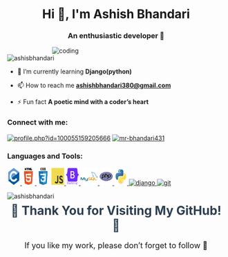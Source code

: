 <h1 align="center">Hi 👋, I'm Ashish Bhandari</h1>
<h3 align="center">An enthusiastic developer 🙂</h3>
<img align="right" alt="coding" width="400" src="https://camo.githubusercontent.com/2366b34bb903c09617990fb5fff4622f3e941349e846ddb7e73df872a9d21233/68747470733a2f2f63646e2e6472696262626c652e636f6d2f75736572732f3733303730332f73637265656e73686f74732f363538313234332f6176656e746f2e676966" 
<p align="left"> <img src="https://komarev.com/ghpvc/?username=ashisbhandari&label=Profile%20views&color=0e75b6&style=flat" alt="ashisbhandari" /> </p>

- 🌱 I’m currently learning **Django(python)**

- 📫 How to reach me **ashishbhandari380@gmail.com**

- ⚡ Fun fact **A poetic mind with a coder’s heart**

<h3 align="left">Connect with me:</h3>
<p align="left">
<a href="https://facebook.com/profile.php?id=100055159205666" target="blank"><img align="center" src="https://raw.githubusercontent.com/rahuldkjain/github-profile-readme-generator/master/src/images/icons/Social/facebook.svg" alt="profile.php?id=100055159205666" height="30" width="40" /></a>
<a href="https://instagram.com/mr_bhandari431" target="blank"><img align="center" src="https://raw.githubusercontent.com/rahuldkjain/github-profile-readme-generator/master/src/images/icons/Social/instagram.svg" alt="mr-bhandari431" height="30" width="40" /></a>
</p>
<p align="left">
</p>

<h3 align="left">Languages and Tools:</h3>
<p align="left"> 
    <a href="https://www.cprogramming.com/" target="_blank" rel="noreferrer"> <img src="https://raw.githubusercontent.com/devicons/devicon/master/icons/c/c-original.svg" alt="c" width="30" height="40"/> </a>
    <a href="https://www.w3.org/html/" target="_blank" rel="noreferrer"> <img src="https://raw.githubusercontent.com/devicons/devicon/master/icons/html5/html5-original-wordmark.svg" alt="html5" width="30" height="40"/> </a>
    <a href="https://www.w3schools.com/css/" target="_blank" rel="noreferrer"> <img src="https://raw.githubusercontent.com/devicons/devicon/master/icons/css3/css3-original-wordmark.svg" alt="css3" width="30" height="40"/></a>
    <a href="https://developer.mozilla.org/en-US/docs/Web/JavaScript" target="_blank" rel="noreferrer"> <img src="https://raw.githubusercontent.com/devicons/devicon/master/icons/javascript/javascript-original.svg" alt="javascript" width="30" height="40"/> </a> 
    <a href="https://getbootstrap.com" target="_blank" rel="noreferrer"> <img src="https://raw.githubusercontent.com/devicons/devicon/master/icons/bootstrap/bootstrap-plain-wordmark.svg" alt="bootstrap" width="30" height="40"/> </a> 
    <a href="https://www.mysql.com/" target="_blank" rel="noreferrer"> <img src="https://raw.githubusercontent.com/devicons/devicon/master/icons/mysql/mysql-original-wordmark.svg" alt="mysql" width="40" height="40"/> </a> 
    <a href="https://www.php.net" target="_blank" rel="noreferrer"> <img src="https://raw.githubusercontent.com/devicons/devicon/master/icons/php/php-original.svg" alt="php" width="30" height="40"/> </a> 
    <a href="https://www.python.org" target="_blank" rel="noreferrer"> <img src="https://raw.githubusercontent.com/devicons/devicon/master/icons/python/python-original.svg" alt="python" width="30" height="40"/> </a>
    <a href="https://www.djangoproject.com/" target="_blank" rel="noreferrer"> <img src="https://cdn.worldvectorlogo.com/logos/django.svg" alt="django" width="30" height="35"/> </a>
    <a href="https://git-scm.com/" target="_blank" rel="noreferrer"> <img src="https://www.vectorlogo.zone/logos/git-scm/git-scm-icon.svg" alt="git" width="30" height="40"/> </a> 
    
 </p>

<p><img align="left" src="https://github-readme-stats.vercel.app/api/top-langs?username=ashisbhandari&show_icons=true&locale=en&layout=compact" alt="ashisbhandari" /></p>
<h1 style="color: #2c3e50; text-align: center;">🚀 Thank You for Visiting My GitHub! 🚀</h1>
<p style="text-align: center; font-size: 18px;">If you like my work, please don’t forget to follow 🙌</p>
